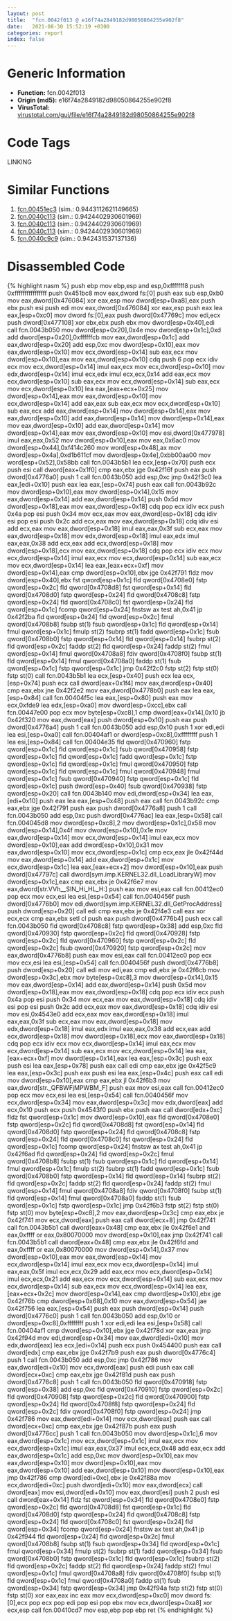 ```yaml
---
layout: post
title:  "fcn.0042f013 @ e16f74a2849182d98050864255e902f8"
date:   2021-08-30 15:52:19 +0300
categories: report
index: false
---
```


# Generic Information
- **Function:** fcn.0042f013
- **Origin (md5):** e16f74a2849182d98050864255e902f8
- **VirusTotal:** [virustotal.com/gui/file/e16f74a2849182d98050864255e902f8][virustotal_ref]

# Code Tags
<span class="tag" id="LINKING">LINKING</span>


# Similar Functions

1. [fcn.00451ec3][similar_1_ref] (sim.: 0.9443112621149665)
2. [fcn.0040c113][similar_2_ref] (sim.: 0.9424402930601969)
3. [fcn.0040c113][similar_3_ref] (sim.: 0.9424402930601969)
4. [fcn.0040c113][similar_4_ref] (sim.: 0.9424402930601969)
5. [fcn.0040c9c9][similar_5_ref] (sim.: 0.942431537137136)


# Disassembled Code

{% highlight nasm %}
push ebp
mov ebp,esp
and esp,0xfffffff8
push 0xffffffffffffffff
push 0x451bc8
mov eax,dword fs:[0]
push eax
sub esp,0xb0
mov eax,dword[0x476084]
xor eax,esp
mov dword[esp+0xa8],eax
push ebx
push esi
push edi
mov eax,dword[0x476084]
xor eax,esp
push eax
lea eax,[esp+0xc0]
mov dword fs:[0],eax
push dword[0x47769c]
mov edi,ecx
push dword[0x477108]
xor ebx,ebx
push ebx
mov dword[esp+0x40],edi
call fcn.0043b050
mov dword[esp+0x20],0x4e
mov dword[esp+0x1c],0xd
add dword[esp+0x20],0xffffffcb
mov eax,dword[esp+0x1c]
add eax,dword[esp+0x20]
add esp,0xc
mov dword[esp+0x10],eax
mov eax,dword[esp+0x10]
mov ecx,dword[esp+0x14]
sub eax,ecx
mov dword[esp+0x10],eax
mov eax,dword[esp+0x10]
cdq
push 6
pop ecx
idiv ecx
mov ecx,dword[esp+0x14]
imul eax,ecx
mov ecx,dword[esp+0x10]
mov edx,dword[esp+0x14]
imul ecx,edx
imul ecx,ecx,0x14
add eax,ecx
mov ecx,dword[esp+0x10]
sub eax,ecx
mov ecx,dword[esp+0x14]
sub eax,ecx
mov ecx,dword[esp+0x10]
lea eax,[eax+ecx+0x25]
mov dword[esp+0x14],eax
mov eax,dword[esp+0x10]
mov ecx,dword[esp+0x14]
add eax,eax
sub eax,ecx
mov ecx,dword[esp+0x10]
sub eax,ecx
add eax,dword[esp+0x14]
mov dword[esp+0x14],eax
mov eax,dword[esp+0x10]
add eax,dword[esp+0x14]
mov dword[esp+0x14],eax
mov eax,dword[esp+0x10]
add eax,dword[esp+0x14]
mov dword[esp+0x14],eax
mov eax,dword[esp+0x10]
mov esi,dword[0x477978]
imul eax,eax,0x52
mov dword[esp+0x10],eax
mov eax,0x6ac0
mov dword[esp+0x44],0xf414c260
mov word[esp+0x48],ax
mov dword[esp+0x4a],0xd1b611cf
mov dword[esp+0x4e],0xbb00aa00
mov word[esp+0x52],0x58bb
call fcn.0043b5b1
lea ecx,[esp+0x70]
push ecx
push esi
call dword[eax+0x1f0]
cmp eax,ebx
jge 0x42f16f
push eax
push dword[0x4776a0]
push 1
call fcn.0043b050
add esp,0xc
jmp 0x42f3c0
lea eax,[edi+0x10]
push eax
lea eax,[esp+0x74]
push eax
call fcn.0043b92c
mov dword[esp+0x10],eax
mov dword[esp+0x14],0x15
mov eax,dword[esp+0x14]
add eax,dword[esp+0x14]
push 0x5d
mov dword[esp+0x18],eax
mov eax,dword[esp+0x18]
cdq
pop ecx
idiv ecx
push 0x4a
pop esi
push 0x34
mov ecx,eax
mov eax,dword[esp+0x18]
cdq
idiv esi
pop esi
push 0x2c
add ecx,eax
mov eax,dword[esp+0x18]
cdq
idiv esi
add ecx,eax
mov eax,dword[esp+0x18]
imul eax,eax,0x3f
sub ecx,eax
mov eax,dword[esp+0x18]
mov edx,dword[esp+0x18]
imul eax,edx
imul eax,eax,0x38
add ecx,eax
add ecx,dword[esp+0x18]
mov dword[esp+0x18],ecx
mov eax,dword[esp+0x18]
cdq
pop ecx
idiv ecx
mov ecx,dword[esp+0x14]
imul eax,ecx
mov ecx,dword[esp+0x14]
sub eax,ecx
mov ecx,dword[esp+0x14]
lea eax,[eax+ecx+0xf]
mov dword[esp+0x14],eax
cmp dword[esp+0x10],ebx
jge 0x42f791
fldz
mov dword[esp+0x40],ebx
fst qword[esp+0x1c]
fld qword[0x4708e0]
fstp qword[esp+0x2c]
fld qword[0x4708d8]
fst qword[esp+0x14]
fld qword[0x4708d0]
fstp qword[esp+0x24]
fld qword[0x4708c8]
fstp qword[esp+0x24]
fld qword[0x4708c0]
fst qword[esp+0x24]
fld qword[esp+0x1c]
fcomp qword[esp+0x24]
fnstsw ax
test ah,0x41
jp 0x42f2ba
fld qword[esp+0x24]
fld qword[esp+0x2c]
fmul qword[0x4708b8]
fsubp st(1)
fsub qword[esp+0x1c]
fld qword[esp+0x14]
fmul qword[esp+0x1c]
fmulp st(2)
fsubrp st(1)
fadd qword[esp+0x1c]
fsub qword[0x4708b0]
fstp qword[esp+0x14]
fld qword[esp+0x14]
fsubrp st(2)
fld qword[esp+0x2c]
faddp st(2)
fld qword[esp+0x24]
faddp st(2)
fmul qword[esp+0x14]
fmul qword[0x4708a8]
fdiv qword[0x4708f0]
fsubp st(1)
fld qword[esp+0x14]
fmul qword[0x4708a0]
faddp st(1)
fsub qword[esp+0x1c]
fstp qword[esp+0x1c]
jmp 0x42f2c0
fstp st(2)
fstp st(0)
fstp st(0)
call fcn.0043b5b1
lea ecx,[esp+0x40]
push ecx
lea ecx,[esp+0x74]
push ecx
call dword[eax+0x1f4]
mov eax,dword[esp+0x40]
cmp eax,ebx
jne 0x42f2e2
mov eax,dword[0x4778b0]
push eax
lea eax,[esp+0x84]
call fcn.00404f5c
lea eax,[esp+0x80]
push eax
mov ecx,0xfde9
lea edx,[esp+0xa0]
mov dword[esp+0xcc],ebx
call fcn.00447e00
pop ecx
mov byte[esp+0xc8],1
cmp dword[eax+0x14],0x10
jb 0x42f320
mov eax,dword[eax]
push dword[esp+0x10]
push eax
push dword[0x4776a4]
push 1
call fcn.0043b050
add esp,0x10
push 1
xor edi,edi
lea esi,[esp+0xa0]
call fcn.00404af1
or dword[esp+0xc8],0xffffffff
push 1
lea esi,[esp+0x84]
call fcn.00404e35
fld qword[0x470960]
fstp qword[esp+0x1c]
fld qword[esp+0x1c]
fsub qword[0x470958]
fstp qword[esp+0x1c]
fld qword[esp+0x1c]
fadd qword[esp+0x1c]
fstp qword[esp+0x1c]
fld qword[esp+0x1c]
fmul qword[0x470950]
fstp qword[esp+0x1c]
fld qword[esp+0x1c]
fmul qword[0x470948]
fmul qword[esp+0x1c]
fsub qword[0x470940]
fstp qword[esp+0x1c]
fld qword[esp+0x1c]
push dword[esp+0x40]
fsub qword[0x470938]
fstp qword[esp+0x20]
call fcn.0043b140
mov edi,dword[esp+0x34]
lea eax,[edi+0x10]
push eax
lea eax,[esp+0x48]
push eax
call fcn.0043b92c
cmp eax,ebx
jge 0x42f791
push eax
push dword[0x4776a8]
push 1
call fcn.0043b050
add esp,0xc
push dword[0x4776ac]
lea eax,[esp+0x58]
call fcn.004045d8
mov dword[esp+0xc8],2
mov dword[esp+0x1c],0x58
mov dword[esp+0x14],0x4f
mov dword[esp+0x10],0x1e
mov eax,dword[esp+0x14]
mov ecx,dword[esp+0x14]
imul eax,ecx
mov dword[esp+0x10],eax
add dword[esp+0x10],0x31
mov eax,dword[esp+0x10]
mov ecx,dword[esp+0x1c]
cmp ecx,eax
jle 0x42f44d
mov eax,dword[esp+0x14]
add eax,dword[esp+0x1c]
mov ecx,dword[esp+0x1c]
lea eax,[eax+ecx+2]
mov dword[esp+0x10],eax
push dword[0x47797c]
call dword[sym.imp.KERNEL32.dll_LoadLibraryW]
mov dword[esp+0x1c],eax
cmp eax,ebx
je 0x42f6e7
mov eax,dword[str.VVh__SIN_Hi_HL_H:]
push eax
mov esi,eax
call fcn.00412ec0
pop ecx
mov ecx,esi
lea esi,[esp+0x54]
call fcn.0040456f
push dword[0x4776b0]
mov edi,dword[sym.imp.KERNEL32.dll_GetProcAddress]
push dword[esp+0x20]
call edi
cmp eax,ebx
je 0x42f4e3
call eax
xor ecx,ecx
cmp eax,ebx
setl cl
push eax
push dword[0x4776b4]
push ecx
call fcn.0043b050
fld qword[0x4708c8]
fstp qword[esp+0x38]
add esp,0xc
fld qword[0x470930]
fstp qword[esp+0x2c]
fld qword[0x470928]
fstp qword[esp+0x2c]
fld qword[0x470960]
fstp qword[esp+0x2c]
fld qword[esp+0x2c]
fsub qword[0x470920]
fstp qword[esp+0x2c]
mov eax,dword[0x4776b8]
push eax
mov esi,eax
call fcn.00412ec0
pop ecx
mov ecx,esi
lea esi,[esp+0x54]
call fcn.0040456f
push dword[0x4776b8]
push dword[esp+0x20]
call edi
mov edi,eax
cmp edi,ebx
je 0x42f6cb
mov dword[esp+0x3c],ebx
mov byte[esp+0xc8],3
mov dword[esp+0x14],0x15
mov eax,dword[esp+0x14]
add eax,dword[esp+0x14]
push 0x5d
mov dword[esp+0x18],eax
mov eax,dword[esp+0x18]
cdq
pop ecx
idiv ecx
push 0x4a
pop esi
push 0x34
mov ecx,eax
mov eax,dword[esp+0x18]
cdq
idiv esi
pop esi
push 0x2c
add ecx,eax
mov eax,dword[esp+0x18]
cdq
idiv esi
mov esi,0x4543e0
add ecx,eax
mov eax,dword[esp+0x18]
imul eax,eax,0x3f
sub ecx,eax
mov eax,dword[esp+0x18]
mov edx,dword[esp+0x18]
imul eax,edx
imul eax,eax,0x38
add ecx,eax
add ecx,dword[esp+0x18]
mov dword[esp+0x18],ecx
mov eax,dword[esp+0x18]
cdq
pop ecx
idiv ecx
mov ecx,dword[esp+0x14]
imul eax,ecx
mov ecx,dword[esp+0x14]
sub eax,ecx
mov ecx,dword[esp+0x14]
lea eax,[eax+ecx+0xf]
mov dword[esp+0x14],eax
lea eax,[esp+0x3c]
push eax
push esi
lea eax,[esp+0x78]
push eax
call edi
cmp eax,ebx
jge 0x42f5c9
lea eax,[esp+0x3c]
push eax
push esi
lea eax,[esp+0x4c]
push eax
call edi
mov dword[esp+0x10],eax
cmp eax,ebx
jl 0x42f6b3
mov eax,dword[str._QFBWFjMPWBM_F]
push eax
mov esi,eax
call fcn.00412ec0
pop ecx
mov ecx,esi
lea esi,[esp+0x54]
call fcn.0040456f
mov ecx,dword[esp+0x34]
mov eax,dword[esp+0x3c]
mov edx,dword[eax]
add ecx,0x10
push ecx
push 0x4543f0
push ebx
push eax
call dword[edx+0xc]
fldz
fst qword[esp+0x1c]
mov dword[esp+0x10],eax
fld qword[0x4708e0]
fstp qword[esp+0x2c]
fld qword[0x4708d8]
fst qword[esp+0x14]
fld qword[0x4708d0]
fstp qword[esp+0x24]
fld qword[0x4708c8]
fstp qword[esp+0x24]
fld qword[0x4708c0]
fst qword[esp+0x24]
fld qword[esp+0x1c]
fcomp qword[esp+0x24]
fnstsw ax
test ah,0x41
jp 0x42f6ad
fld qword[esp+0x24]
fld qword[esp+0x2c]
fmul qword[0x4708b8]
fsubp st(1)
fsub qword[esp+0x1c]
fld qword[esp+0x14]
fmul qword[esp+0x1c]
fmulp st(2)
fsubrp st(1)
fadd qword[esp+0x1c]
fsub qword[0x4708b0]
fstp qword[esp+0x14]
fld qword[esp+0x14]
fsubrp st(2)
fld qword[esp+0x2c]
faddp st(2)
fld qword[esp+0x24]
faddp st(2)
fmul qword[esp+0x14]
fmul qword[0x4708a8]
fdiv qword[0x4708f0]
fsubp st(1)
fld qword[esp+0x14]
fmul qword[0x4708a0]
faddp st(1)
fsub qword[esp+0x1c]
fstp qword[esp+0x1c]
jmp 0x42f6b3
fstp st(2)
fstp st(0)
fstp st(0)
mov byte[esp+0xc8],2
mov eax,dword[esp+0x3c]
cmp eax,ebx
je 0x42f741
mov ecx,dword[eax]
push eax
call dword[ecx+8]
jmp 0x42f741
call fcn.0043b5b1
call dword[eax+0x48]
cmp eax,ebx
jle 0x42f6e1
and eax,0xffff
or eax,0x80070000
mov dword[esp+0x10],eax
jmp 0x42f741
call fcn.0043b5b1
call dword[eax+0x48]
cmp eax,ebx
jle 0x42f6fd
and eax,0xffff
or eax,0x80070000
mov dword[esp+0x14],0x37
mov dword[esp+0x10],eax
mov eax,dword[esp+0x14]
mov ecx,dword[esp+0x14]
imul eax,ecx
mov ecx,dword[esp+0x14]
imul eax,eax,0x5f
imul ecx,ecx,0x29
add eax,ecx
mov ecx,dword[esp+0x14]
imul ecx,ecx,0x21
add eax,ecx
mov ecx,dword[esp+0x14]
sub eax,ecx
mov ecx,dword[esp+0x14]
sub eax,ecx
mov ecx,dword[esp+0x14]
lea eax,[eax+ecx+0x2c]
mov dword[esp+0x14],eax
cmp dword[esp+0x10],ebx
jge 0x42f76b
cmp dword[esp+0x68],0x10
mov eax,dword[esp+0x54]
jae 0x42f756
lea eax,[esp+0x54]
push eax
push dword[esp+0x14]
push dword[0x4776c0]
push 1
call fcn.0043b050
add esp,0x10
or dword[esp+0xc8],0xffffffff
push 1
xor edi,edi
lea esi,[esp+0x58]
call fcn.00404af1
cmp dword[esp+0x10],ebx
jge 0x42f78d
xor eax,eax
jmp 0x42f94d
mov edi,dword[esp+0x34]
mov eax,dword[edi+0x10]
mov edx,dword[eax]
lea ecx,[edi+0x14]
push ecx
push 0x454400
push eax
call dword[edx]
cmp eax,ebx
jge 0x42f7b9
push eax
push dword[0x4776c4]
push 1
call fcn.0043b050
add esp,0xc
jmp 0x42f786
mov eax,dword[edi+0x10]
mov ecx,dword[eax]
push edi
push eax
call dword[ecx+0xc]
cmp eax,ebx
jge 0x42f81d
push eax
push dword[0x4776c8]
push 1
call fcn.0043b050
fld qword[0x470918]
fstp qword[esp+0x38]
add esp,0xc
fld qword[0x470910]
fstp qword[esp+0x2c]
fld qword[0x470908]
fstp qword[esp+0x2c]
fld qword[0x470900]
fstp qword[esp+0x24]
fld qword[0x4708f8]
fstp qword[esp+0x24]
fld qword[esp+0x2c]
fdiv qword[0x4708f0]
fstp qword[esp+0x24]
jmp 0x42f786
mov eax,dword[edi+0x14]
mov ecx,dword[eax]
push eax
call dword[ecx+0xc]
cmp eax,ebx
jge 0x42f87b
push eax
push dword[0x4776cc]
push 1
call fcn.0043b050
mov dword[esp+0x1c],6
mov eax,dword[esp+0x1c]
mov ecx,dword[esp+0x1c]
imul eax,ecx
mov ecx,dword[esp+0x1c]
imul eax,eax,0x37
imul ecx,ecx,0x48
add eax,ecx
add eax,dword[esp+0x1c]
add esp,0xc
mov dword[esp+0x10],eax
mov eax,dword[esp+0x10]
mov dword[esp+0x10],eax
mov eax,dword[esp+0x10]
add eax,dword[esp+0x10]
mov dword[esp+0x10],eax
jmp 0x42f786
cmp dword[edi+0xc],ebx
je 0x42f88a
mov ecx,dword[edi+0xc]
push dword[edi+0x10]
mov eax,dword[ecx]
call dword[eax]
mov esi,dword[edi+0x10]
mov eax,dword[esi]
push 2
push esi
call dword[eax+0x14]
fldz
fst qword[esp+0x34]
fld qword[0x4708e0]
fstp qword[esp+0x2c]
fld qword[0x4708d8]
fst qword[esp+0x1c]
fld qword[0x4708d0]
fstp qword[esp+0x24]
fld qword[0x4708c8]
fstp qword[esp+0x24]
fld qword[0x4708c0]
fst qword[esp+0x24]
fld qword[esp+0x34]
fcomp qword[esp+0x24]
fnstsw ax
test ah,0x41
jp 0x42f944
fld qword[esp+0x24]
fld qword[esp+0x2c]
fmul qword[0x4708b8]
fsubp st(1)
fsub qword[esp+0x34]
fld qword[esp+0x1c]
fmul qword[esp+0x34]
fmulp st(2)
fsubrp st(1)
fadd qword[esp+0x34]
fsub qword[0x4708b0]
fstp qword[esp+0x1c]
fld qword[esp+0x1c]
fsubrp st(2)
fld qword[esp+0x2c]
faddp st(2)
fld qword[esp+0x24]
faddp st(2)
fmul qword[esp+0x1c]
fmul qword[0x4708a8]
fdiv qword[0x4708f0]
fsubp st(1)
fld qword[esp+0x1c]
fmul qword[0x4708a0]
faddp st(1)
fsub qword[esp+0x34]
fstp qword[esp+0x34]
jmp 0x42f94a
fstp st(2)
fstp st(0)
fstp st(0)
xor eax,eax
inc eax
mov ecx,dword[esp+0xc0]
mov dword fs:[0],ecx
pop ecx
pop edi
pop esi
pop ebx
mov ecx,dword[esp+0xa8]
xor ecx,esp
call fcn.00410cd7
mov esp,ebp
pop ebp
ret
{% endhighlight %}


[similar_1_ref]: /report/fcn.00451ec3@56a02334aea008c131d2741a089910fb
[similar_2_ref]: /report/fcn.0040c113@96a869ae624ddb4834a1d5a829f85469
[similar_3_ref]: /report/fcn.0040c113@505be53c36227b94e2fcc406f247f6e5
[similar_4_ref]: /report/fcn.0040c113@c077742bdc6d4f2c0ca7d0e2a6a94acf
[similar_5_ref]: /report/fcn.0040c9c9@20a93604f17ee6f3c2aa7b1f7a497fcf
[virustotal_ref]: https://www.virustotal.com/gui/file/e16f74a2849182d98050864255e902f8